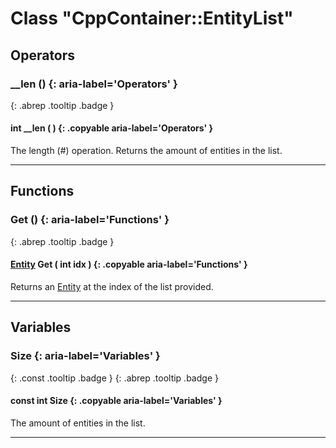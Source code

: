 # Class "CppContainer::EntityList"
## Operators
### __len () {: aria-label='Operators' }
[ ](#){: .abrep .tooltip .badge }
#### int __len ( ) {: .copyable aria-label='Operators' }

The length (#) operation. Returns the amount of entities in the list.

___ 
## Functions
### Get () {: aria-label='Functions' }
[ ](#){: .abrep .tooltip .badge }
#### [Entity](../rep/Entity) Get ( int idx ) {: .copyable aria-label='Functions' }

Returns an [Entity](../rep/Entity) at the index of the list provided.

___ 
## Variables
### Size {: aria-label='Variables' }
[ ](#){: .const .tooltip .badge } [ ](#){: .abrep .tooltip .badge }
#### const int Size  {: .copyable aria-label='Variables' }

The amount of entities in the list.

___ 
